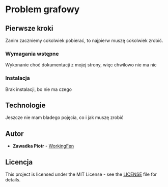 # Problem grafowy

## Pierwsze kroki
Zanim zaczniemy cokolwiek pobierać, to najpierw muszę cokolwiek zrobić.
### Wymagania wstępne
Wykonanie choć dokumentacji z mojej strony, więc chwilowo nie ma nic
### Instalacja
Brak instalacji, bo nie ma czego
 
## Technologie
Jeszcze nie mam bladego pojęcia, co i jak muszę zrobić

## Autor
- **Zawadka Piotr** - [WorkingFen](https://github.com/WorkingFen)

## Licencja
This project is licensed under the MIT License - see the [LICENSE](LICENSE) file for details.
